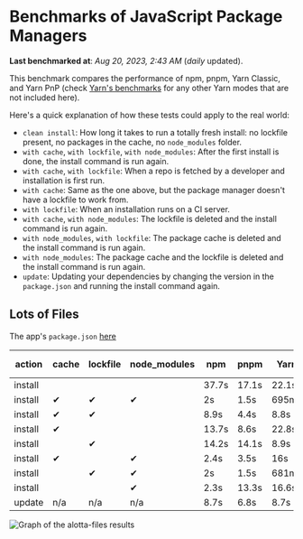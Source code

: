 # Benchmarks of JavaScript Package Managers

**Last benchmarked at**: _Aug 20, 2023, 2:43 AM_ (_daily_ updated).

This benchmark compares the performance of npm, pnpm, Yarn Classic, and Yarn PnP (check [Yarn's benchmarks](https://yarnpkg.com/benchmarks) for any other Yarn modes that are not included here).

Here's a quick explanation of how these tests could apply to the real world:

- `clean install`: How long it takes to run a totally fresh install: no lockfile present, no packages in the cache, no `node_modules` folder.
- `with cache`, `with lockfile`, `with node_modules`: After the first install is done, the install command is run again.
- `with cache`, `with lockfile`: When a repo is fetched by a developer and installation is first run.
- `with cache`: Same as the one above, but the package manager doesn't have a lockfile to work from.
- `with lockfile`: When an installation runs on a CI server.
- `with cache`, `with node_modules`: The lockfile is deleted and the install command is run again.
- `with node_modules`, `with lockfile`: The package cache is deleted and the install command is run again.
- `with node_modules`: The package cache and the lockfile is deleted and the install command is run again.
- `update`: Updating your dependencies by changing the version in the `package.json` and running the install command again.

## Lots of Files

The app's `package.json` [here](https://github.com/pnpm/pnpm.io/blob/main/benchmarks/fixtures/alotta-files/package.json)

| action  | cache | lockfile | node_modules| npm | pnpm | Yarn | Yarn PnP |
| ---     | ---   | ---      | ---         | --- | ---  | ---  | ---      |
| install |       |          |             | 37.7s | 17.1s | 22.1s | 20.2s |
| install | ✔     | ✔        | ✔           | 2s | 1.5s | 695ms | n/a |
| install | ✔     | ✔        |             | 8.9s | 4.4s | 8.8s | 668ms |
| install | ✔     |          |             | 13.7s | 8.6s | 22.8s | 15.2s |
| install |       | ✔        |             | 14.2s | 14.1s | 8.9s | 670ms |
| install | ✔     |          | ✔           | 2.4s | 3.5s | 16s | n/a |
| install |       | ✔        | ✔           | 2s | 1.5s | 681ms | n/a |
| install |       |          | ✔           | 2.3s | 13.3s | 16.6s | n/a |
| update  | n/a | n/a | n/a | 8.7s | 6.8s | 8.7s | 16.9s |

<img alt="Graph of the alotta-files results" src="/img/benchmarks/alotta-files.svg" />